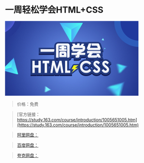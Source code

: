 # 一周轻松学会HTML+CSS

![img](../../../assets/study163/free/c205237f-6563-40cf-a6a9-c87f42097a0e.jpg)

> 价格：免费

> [官方链接：https://study.163.com/course/introduction/1005651005.htm](https://study.163.com/course/introduction/1005651005.htm)

> [阿里网盘：]()

> [百度网盘：]()

> [夸克网盘：]()
